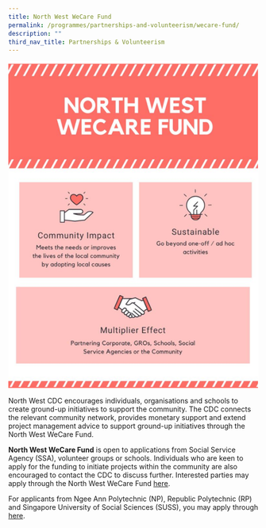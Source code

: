 ```yaml
---
title: North West WeCare Fund
permalink: /programmes/partnerships-and-volunteerism/wecare-fund/
description: ""
third_nav_title: Partnerships & Volunteerism
---
```

![](/images/Programmes/Partnership%20&%20Volunteerism/wecare%20fund.png)

North West CDC encourages individuals, organisations and schools to create ground-up initiatives to support the community. The CDC connects the relevant community network, provides monetary support and extend project management advice to support ground-up initiatives through the North West WeCare Fund. 

**North West WeCare Fund** is open to applications from Social Service Agency (SSA), volunteer groups or schools. Individuals who are keen to apply for the funding to initiate projects within the community are also encouraged to contact the CDC to discuss further. Interested parties may apply through the North West WeCare Fund [here](/files/Application%20Form%20-%20North%20West%20WeCare%20Fund-%20FY23%20(Feb%2023).pdf).

For applicants from Ngee Ann Polytechnic (NP), Republic Polytechnic (RP) and Singapore University of Social Sciences (SUSS), you may apply through [here](/files/Application%20Form%20-%20North%20West%20WeCare%20IHL%20Fund%20(as%20at%2027%20Sep%202021).pdf).